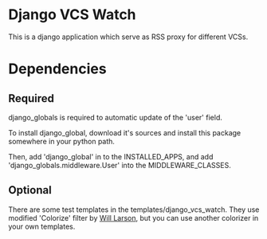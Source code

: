Django VCS Watch
================

This is a django application which serve as RSS proxy for different VCSs.

Dependencies
============

Required
--------

django_globals is required to automatic update of the 'user' field.

To install django_global, download it's sources and install this
package somewhere in your python path.

Then, add 'django_global' in to the INSTALLED_APPS, and add
'django_globals.middleware.User' into the MIDDLEWARE_CLASSES.

Optional
--------

There are some test templates in the templates/django_vcs_watch.
They use modified 'Colorize' filter by [Will Larson](http://lethain.com/author/will-larson/),
but you can use another colorizer in your own templates.


